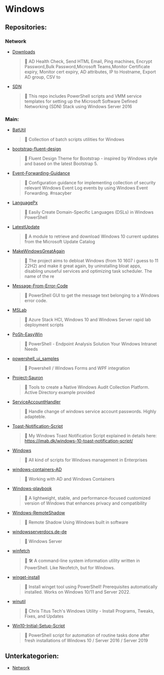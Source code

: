 # Windows

## Repositories:
### Network
- [Downloads](https://github.com/Thamielis/Downloads)
	> :memo: AD Health Check, Send HTML Email,  Ping machines, Encrypt Password,Bulk Password,Microsoft Teams,Monitor Certificate expiry, Monitor cert expiry, AD attributes, IP to Hostname, Export AD group, CSV to
- [SDN](https://github.com/Thamielis/SDN)
	> :memo: This repo includes PowerShell scripts and VMM service templates for setting up the Microsoft Software Defined Networking (SDN) Stack using Windows Server 2016
### Main:
- [BatUtil](https://github.com/Thamielis/BatUtil)
	> :memo: Collection of batch scripts utilities for Windows
- [bootstrap-fluent-design](https://github.com/Thamielis/bootstrap-fluent-design)
	> :memo: Fluent Design Theme for Bootstrap - inspired by Windows style and based on the latest Bootstrap 5.
- [Event-Forwarding-Guidance](https://github.com/Thamielis/Event-Forwarding-Guidance)
	> :memo: Configuration guidance for implementing collection of security relevant Windows Event Log events by using Windows Event Forwarding. #nsacyber
- [LanguagePx](https://github.com/Thamielis/LanguagePx)
	> :memo: Easily Create Domain-Specific Languages (DSLs) in Windows PowerShell
- [LatestUpdate](https://github.com/Thamielis/LatestUpdate)
	> :memo: A module to retrieve and download Windows 10 current updates from the Microsoft Update Catalog
- [MakeWindowsGreatAgain](https://github.com/Thamielis/MakeWindowsGreatAgain)
	> :memo: The project aims to debloat Windows (from 10 1607 i guess to 11 22H2) and make it great again, by uninstalling bloat apps, disabling unuseful services and optimizing task scheduler. The name of the re
- [Message-From-Error-Code](https://github.com/Thamielis/Message-From-Error-Code)
	> :memo: PowerShell GUI to get the message text belonging to a Windows error code.
- [MSLab](https://github.com/Thamielis/MSLab)
	> :memo: Azure Stack HCI, Windows 10 and Windows Server rapid lab deployment scripts
- [PoSh-EasyWin](https://github.com/Thamielis/PoSh-EasyWin)
	> :memo: PowerShell - Endpoint Analysis Solution Your Windows Intranet Needs
- [powershell_ui_samples](https://github.com/Thamielis/powershell_ui_samples)
	> :memo: Powershell / Windows Forms and WPF integration
- [Project-Sauron](https://github.com/Thamielis/Project-Sauron)
	> :memo: Tools to create a Native Windows Audit Collection Platform. Active Directory example provided
- [ServiceAccountHandler](https://github.com/Thamielis/ServiceAccountHandler)
	> :memo: Handle change of windows service account passwords. Highly adapteble.
- [Toast-Notification-Script](https://github.com/Thamielis/Toast-Notification-Script)
	> :memo: My Windows Toast Notification Script explained in details here: https://imab.dk/windows-10-toast-notification-script/
- [Windows](https://github.com/Thamielis/Windows)
	> :memo: All kind of scripts for Windows management in Enterprises
- [windows-containers-AD](https://github.com/Thamielis/windows-containers-AD)
	> :memo: Working with AD and Windows Containers
- [Windows-playbook](https://github.com/Thamielis/Windows-playbook)
	> :memo: A lightweight, stable, and performance-focused customized version of Windows that enhances privacy and compatibility
- [Windows-RemoteShadow](https://github.com/Thamielis/Windows-RemoteShadow)
	> :memo: Remote Shadow Using Windows built in software
- [windowsserverdocs.de-de](https://github.com/Thamielis/windowsserverdocs.de-de)
	> :memo: Windows Server
- [winfetch](https://github.com/Thamielis/winfetch)
	> :memo: 🛠 A command-line system information utility written in PowerShell. Like Neofetch, but for Windows.
- [winget-install](https://github.com/Thamielis/winget-install)
	> :memo: Install winget tool using PowerShell! Prerequisites automatically installed. Works on Windows 10/11 and Server 2022.
- [winutil](https://github.com/Thamielis/winutil)
	> :memo: Chris Titus Tech's Windows Utility - Install Programs, Tweaks, Fixes, and Updates
- [Win10-Initial-Setup-Script](https://github.com/In-Pro-Org/Win10-Initial-Setup-Script)
	> :memo: PowerShell script for automation of routine tasks done after fresh installations of Windows 10 / Server 2016 / Server 2019

## Unterkategorien:
- [Network](Network.md)

